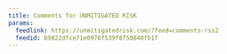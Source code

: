 ```yaml
---
title: Comments for UNMITIGATED RISK
params:
  feedlink: https://unmitigatedrisk.com/?feed=comments-rss2
  feedid: b9822dfce71e0976f539f8750840fb1f
---
```

